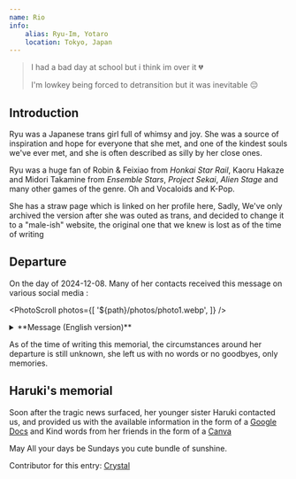 ```yaml
---
name: Rio
info:
    alias: Ryu-Im, Yotaro
    location: Tokyo, Japan
---
```


<!-- 这篇文章的原文即英文，作者的第一语言为英语，请翻译时不要动本篇。 -->

> I had a bad day at school but i think im over it 💔
>
> I'm lowkey being forced to detransition but it was inevitable 😔

## Introduction

Ryu was a Japanese trans girl full of whimsy and joy. She was a source of inspiration and hope for everyone that she met, and one of the kindest souls we've ever met, and she is often described as silly by her close ones. 

Ryu was a huge fan of Robin & Feixiao from *Honkai Star Rail*, Kaoru Hakaze and Midori Takamine from *Ensemble Stars*, *Project Sekai*, *Alien Stage* and many other games of the genre. Oh and Vocaloids and K-Pop.

She has a straw page which is linked on her profile here, Sadly, We've only archived the version after she was outed as trans, and decided to change it to a "male-ish" website, the original one that we knew is lost as of the time of writing

## Departure

On the day of 2024-12-08. Many of her contacts received this message on various social media :

<PhotoScroll photos={[
    '${path}/photos/photo1.webp',
]} />

<details>
<summary>**Message (English version)**</summary>

> Hello,
>
> We apologize for the sudden message. We are contacting you as part of an important investigation involving one of your mutual contacts. This message is being sent from the victim's Discord account, but please understand that it is not from the victim. We are gathering information to help us understand the situation. Other social media accounts are also being checked.
>
> At this time, the cause of the incident is not clear. We would be grateful if you could help by answering a few questions:
>
> Did you notice anything unusual or strange about the victim recently?
> 
> Did the victim share personal information or say something that seemed different or unusual?
> 
> Were there any problems, such as bullying, arguments, or times when the victim might have felt ignored or upset?
> 
> If you remember anything else that seems important, please let us know.
> 
> We also apologize for the simple English in this message. The victim seems to have conversed in multiple languages, so we are sending this message in all of them to ensure it is easy to understand for all individuals.
> 
> This message has been sent to everyone who interacted with the victim in the past two months. Please understand that the case is private, so we cannot give more details. Any information shared can be very helpful.
> 
> Thank you.

</details>

As of the time of writing this memorial, the circumstances around her departure is still unknown, she left us with no words or no goodbyes, only memories.

## Haruki's memorial

Soon after the tragic news surfaced, her younger sister Haruki contacted us, and provided us with the available information in the form of a [Google Docs](https://docs.google.com/document/d/1-FaVzCOrZ2NkrRGDkIOyoLZpIGClUZcwdzaZV4NoRwA/edit?tab=t.0) and Kind words from her friends in the form of a [Canva](https://www.canva.com/design/DAGY-0aiXjE/cZIzTKKN87Q_7zp1mPdBCg/edit)

May All your days be Sundays you cute bundle of sunshine.

Contributor for this entry: [Crystal](https://github.com/Paranoid-Pufferfish)
